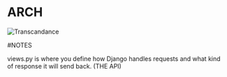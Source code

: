 # ARCH

![Transcandance](https://github.com/user-attachments/assets/b9a97c7f-eec3-44b8-bf61-6555a48c16ca)

#NOTES

views.py is where you define how Django handles requests and what kind of response it will send back. (THE API)

